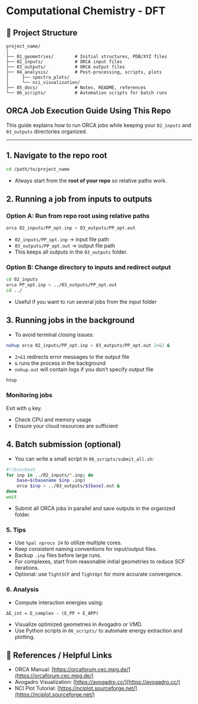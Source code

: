 # Computational Chemistry - DFT

## 📁 Project Structure

```
project_name/
│
├── 01_geometries/        # Initial structures, PDB/XYZ files
├── 02_inputs/            # ORCA input files
├── 03_outputs/           # ORCA output files
├── 04_analysis/          # Post-processing, scripts, plots
│     ├── spectra_plots/
│     └── nci_visualization/
├── 05_docs/              # Notes, README, references
└── 06_scripts/           # Automation scripts for batch runs
```

## ORCA Job Execution Guide Using This Repo

This guide explains how to run ORCA jobs while keeping your `02_inputs` and `03_outputs` directories organized.

---

## 1. Navigate to the repo root

```bash
cd /path/to/project_name
```

* Always start from the **root of your repo** so relative paths work.

## 2. Running a job from inputs to outputs

### Option A: Run from repo root using relative paths

```bash
orca 02_inputs/PP_opt.inp > 03_outputs/PP_opt.out
```

* `02_inputs/PP_opt.inp` → input file path
* `03_outputs/PP_opt.out` → output file path
* This keeps all outputs in the `03_outputs` folder.

### Option B: Change directory to inputs and redirect output

```bash
cd 02_inputs
orca PP_opt.inp > ../03_outputs/PP_opt.out
cd ../
```

* Useful if you want to run several jobs from the input folder

## 3. Running jobs in the background

* To avoid terminal closing issues:

```bash
nohup orca 02_inputs/PP_opt.inp > 03_outputs/PP_opt.out 2>&1 &
```

* `2>&1` redirects error messages to the output file
* `&` runs the process in the background
* `nohup.out` will contain logs if you don’t specify output file

```bash
htop
```

### Monitoring jobs

Exit with `q` key.

* Check CPU and memory usage
* Ensure your cloud resources are sufficient

## 4. Batch submission (optional)

* You can write a small script in `06_scripts/submit_all.sh`:

```bash
#!/bin/bash
for inp in ../02_inputs/*.inp; do
    base=$(basename $inp .inp)
    orca $inp > ../03_outputs/${base}.out &
done
wait
```

* Submit all ORCA jobs in parallel and save outputs in the organized folder.

### 5. Tips

* Use `%pal nprocs 24` to utilize multiple cores.
* Keep consistent naming conventions for input/output files.
* Backup `.inp` files before large runs.
* For complexes, start from reasonable initial geometries to reduce SCF iterations.
* Optional: use `TightSCF` and `TightOpt` for more accurate convergence.

### 6. Analysis

* Compute interaction energies using:

```text
ΔE_int = E_complex - (E_PP + E_APP)
```

* Visualize optimized geometries in Avogadro or VMD.
* Use Python scripts in `06_scripts/` to automate energy extraction and plotting.

## 📌 References / Helpful Links

* ORCA Manual: [https://orcaforum.cec.mpg.de/](https://orcaforum.cec.mpg.de/)
* Avogadro Visualization: [https://avogadro.cc/](https://avogadro.cc/)
* NCI Plot Tutorial: [https://nciplot.sourceforge.net/](https://nciplot.sourceforge.net/)
